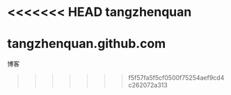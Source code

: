 <<<<<<< HEAD
tangzhenquan
=======
tangzhenquan.github.com
=======================
博客
>>>>>>> f5f57fa5f5cf0500f75254aef9cd4c262072a313
